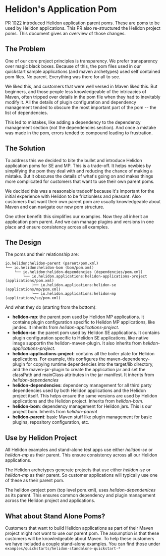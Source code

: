 # Helidon's Application Pom

PR [1022](https://github.com/oracle/helidon/pull/1022) introduced Helidon application parent
poms. These are poms to be used by Helidon applications. This PR also re-structured the Helidon project poms. This document gives an 
overview of those changes.

## The Problem

One of our core project principles is transparency. We prefer transparency
over magic black boxes. Because of this, the pom files used in our quickstart sample
applications (and maven archetypes) used self contained pom files. No parent. Everything
was there for all to see.

We liked this, and customers that were well versed in Maven liked this. But beginners,
and those people less knowledgeable of the intricacies of Maven, often tripped over
details in the pom file when they had to inevitably modify it. All the details of
plugin configuration and dependency management tended to obscure the most important
part of the pom -- the list of dependencies. 

This led to mistakes, like adding a dependency to the
dependency management section (not the dependencies section). And once a mistake was
made in the pom, errors tended to compound leading to frustration.

## The Solution

To address this we decided to bite the bullet and introduce Helidon application poms
for SE and MP. This is a trade-off. It helps newbies by simplifying the pom they
deal with and reducing the chance of making a mistake. But it obscures
the details of what's going on and makes things more complicated for customers
 that want to use their own parent poms.

We decided this was a reasonable tradeoff because it's important for
the initial experience with Helidon to be frictionless and pleasant. Also 
customers that want their own parent pom are usually knowledgeable about Maven
and can navigate our new pom structure.

One other benefit: this simplifies our examples. Now they all inherit an
application pom parent. And we can manage plugins and versions in one place and
ensure consistency across all examples.

## The Design

The poms and their relationship are:

```
io.helidon:helidon-parent (parent/pom.xml)
└── io.helidon:helidon-bom (bom/pom.xml)
    └── io.helidon:helidon-dependencies (dependencies/pom.xml)
        └── io.helidon.applications:helidon-applications-project (applications/pom.xml)
            ├── io.helidon.applications:helidon-se (applications/mp/pom.xml)
            └── io.helidon.applications:helidon-mp (applications/se/pom.xml)

```

And what they do (starting from the bottom):

* **helidon-mp**: the parent pom used by Helidon MP applications. 
  It contains plugin configuration specific to Helidon MP applications, like
  jandex. It inherits from *helidon-applications-project*.
* **helidon-se**: the parent pom used by Helidon SE applications.
  It contains plugin configuration specific to Helidon SE applications, like
  native image supportin the helidon-maven-plugin.
  It also inherits from *helidon-applications-project*.
* **helidon-applications-project**: contains
  all the boiler plate for Helidon applications. For example, this configures
  the maven-dependency-plugin for copying runtime dependencies into the target/lib
  directory, and the maven-jar-plugin to create the application jar and
  set the classPath and mainClass attributes in the jar manifest.
  It inherits from *helidon-dependencies*
* **helidon-dependencies**: dependency management for all third party
  dependencies used by both Helidon applications and the Helidon project
  itself. This helps ensure the same versions are used by Helidon applications
  and the Helidon project.
  Inherits from *helidon-bom*.
* **helidon-bom**: dependency management for Helidon jars. This is our 
  project bom. Inherits from *helidon-parent*
* **helidon-parent**: basic Maven stuff like plugin management for basic
  plugins, repository configuration, etc.
  
## Use by Helidon Project
  
All Helidon examples and stand-alone test apps use either *helidon-se* or *helidon-mp*
as their parent. This ensure consistency across all our Helidon applications.

The Helidon archetypes generate projects that use either *helidon-se* or *helidon-mp*
as their parent. So customer applications will typically use one of these
as their parent pom.

The helidon-project pom (top level pom.xml), uses *helidon-dependenices* as 
its parent. This ensures common dependency and plugin management across
the Helidon project and applications.

## What about Stand Alone Poms?

Customers that want to build Helidon applications as part of their Maven project
might not want to use our parent pom. The assumption is that these customers
will be knowledgeable about Maven. To help these customers we have included
a couple stand-alone examples.  You can find those under 
`examples/quickstarts/helidon-standalone-quickstart-*`
  
